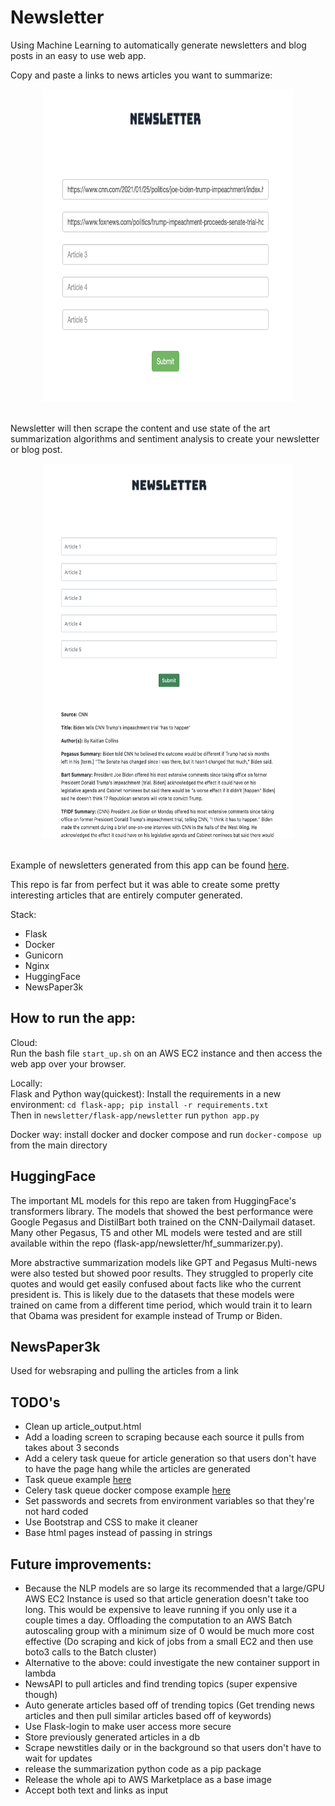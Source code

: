 # Newsletter

Using Machine Learning to automatically generate newsletters and blog posts in an easy to use web app.

Copy and paste a links to news articles you want to summarize:

<div style="text-align:center"><img src="images/front_page.png" width="400" height="500"></div>
<br>

Newsletter will then scrape the content and use state of the art summarization algorithms and sentiment analysis to create your newsletter or blog post.
<div style="text-align:center"><img src="images/results2.png" width="400" height="600"></div>
<br>


Example of newsletters generated from this app can be found [here](https://github.com/jweissenberger/newsletter/tree/master/example_ouput_articles).

This repo is far from perfect but it was able to create some pretty interesting articles that are entirely computer generated.

Stack: 
- Flask
- Docker
- Gunicorn
- Nginx
- HuggingFace
- NewsPaper3k

## How to run the app:
Cloud:<br>
Run the bash file `start_up.sh` on an AWS EC2 instance and then access the web app over your browser.

Locally:<br>
Flask and Python way(quickest): Install the requirements in a new environment: `cd flask-app; pip install -r requirements.txt`<br>
Then in `newsletter/flask-app/newsletter` run `python app.py`

Docker way: install docker and docker compose and run `docker-compose up` from the main directory


## HuggingFace
The important ML models for this repo are taken from HuggingFace's transformers library.
The models that showed the best performance were Google Pegasus and DistilBart both trained on 
the CNN-Dailymail dataset. Many other Pegasus, T5 and other ML models were tested and are still 
available within the repo (flask-app/newsletter/hf_summarizer.py). 

More abstractive summarization models like GPT and Pegasus Multi-news were also tested but showed
poor results. They struggled to properly cite quotes and would get easily confused about facts like
who the current president is. This is likely due to the datasets that these models were trained on came from a different
time period, which would train it to learn that Obama was president for example instead of Trump or Biden.

## NewsPaper3k
Used for websraping and pulling the articles from a link


## TODO's
- Clean up article_output.html
- Add a loading screen to scraping because each source it pulls from takes about 3 seconds
- Add a celery task queue for article generation so that users don't have to have the page hang while the articles are generated
- Task queue example [here](https://blog.miguelgrinberg.com/post/using-celery-with-flask)
- Celery task queue docker compose example [here](https://nickjanetakis.com/blog/dockerize-a-flask-celery-and-redis-application-with-docker-compose)
- Set passwords and secrets from environment variables so that they're not hard coded
- Use Bootstrap and CSS to make it cleaner
- Base html pages instead of passing in strings


## Future improvements:
- Because the NLP models are so large its recommended that a large/GPU AWS EC2 Instance is used
so that article generation doesn't take too long. This would be expensive to leave running if you
only use it a couple times a day. Offloading the computation to an AWS Batch autoscaling group with 
a minimum size of 0 would be much more cost effective (Do scraping and kick of jobs from a small
EC2 and then use boto3 calls to the Batch cluster)
- Alternative to the above: could investigate the new container support in lambda
- NewsAPI to pull articles and find trending topics (super expensive though)
- Auto generate articles based off of trending topics (Get trending news articles and then pull 
similar articles based off of keywords)
- Use Flask-login to make user access more secure
- Store previously generated articles in a db
- Scrape newstitles daily or in the background so that users don't have to wait for updates
- release the summarization python code as a pip package
- Release the whole api to AWS Marketplace as a base image
- Accept both text and links as input


